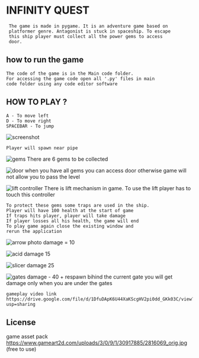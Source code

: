 
#   INFINITY QUEST

     The game is made in pygame. It is an adventure game based on
     platformer genre. Antagonist is stuck in spaceship. To escape
     this ship player must collect all the power gems to access
     door.


## how to run the game

    
    The code of the game is in the Main code folder.
    For accessing the game code open all '.py' files in main
    code folder using any code editor software
    
## HOW TO PLAY ?

    A - To move left
    D - To move right
    SPACEBAR - To jump

![screenshot](https://www.linkpicture.com/q/Screenshot-2022-06-12-114037.png)

    Player will spawn near pipe 

![gems](https://www.linkpicture.com/q/Layer-4_3.png)
    There are 6 gems to be collected

![door](https://www.linkpicture.com/q/door.png)
    when you have all gems you can access door otherwise game
    will not allow you to pass the level

![lift controller](https://www.linkpicture.com/q/controller.png)
    There is lift mechanism in game. To use the lift player has
    to touch this controller

    To protect these gems some traps are used in the ship.
    Player will have 100 health at the start of game
    If traps hits player, player will take damage
    If player losses all his health, the game will end
    To play game again close the existing window and 
    rerun the application

![arrow photo](https://www.linkpicture.com/q/arrow.png) damage = 10

![acid](https://www.linkpicture.com/q/liquid.png) damage 15

![slicer](https://www.linkpicture.com/q/slicer.png) damage 25

![gates](https://www.linkpicture.com/q/gates_1.png) damage - 40 + respawn bihind the current gate
    you will get damage only when you are under the gates

    gameplay video link 
    https://drive.google.com/file/d/1DfuDApK6U44XaKScgHV2pi0dd_GKk03C/view?usp=sharing
    





## License

game asset pack 
https://www.gameart2d.com/uploads/3/0/9/1/30917885/2816069_orig.jpg
(free to use)

